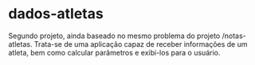 # dados-atletas
Segundo projeto, ainda baseado no mesmo problema do projeto /notas-atletas. Trata-se de uma aplicação capaz de receber informações de um atleta, bem como calcular parâmetros e exibi-los para o usuário.
